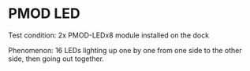 # PMOD LED
Test condition: 2x PMOD-LEDx8 module installed on the dock


Phenomenon: 16 LEDs lighting up one by one from one side to the other side, then going out together.
